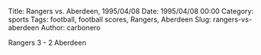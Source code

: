 Title: Rangers vs. Aberdeen, 1995/04/08
Date: 1995/04/08 00:00
Category: sports
Tags: football, football scores, Rangers, Aberdeen
Slug: rangers-vs-aberdeen
Author: carbonero


Rangers 3 - 2 Aberdeen
